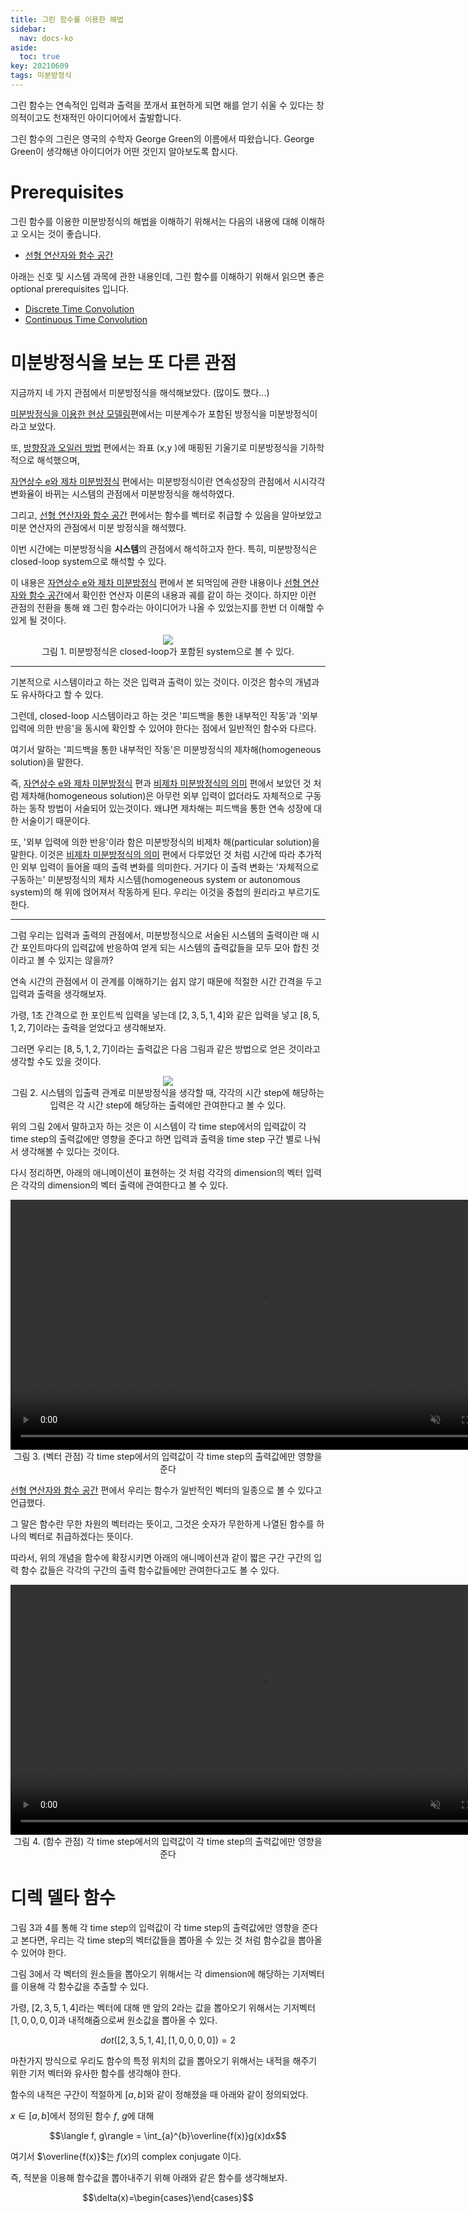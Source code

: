 ```yaml
---
title: 그린 함수를 이용한 해법
sidebar:
  nav: docs-ko
aside:
  toc: true
key: 20210609
tags: 미분방정식
---
```


그린 함수는 연속적인 입력과 출력을 쪼개서 표현하게 되면 해를 얻기 쉬울 수 있다는 창의적이고도 천재적인 아이디어에서 출발합니다.

그린 함수의 그린은 영국의 수학자 George Green의 이름에서 따왔습니다. George Green이 생각해낸 아이디어가 어떤 것인지 알아보도록 합시다.

# Prerequisites

그린 함수를 이용한 미분방정식의 해법을 이해하기 위해서는 다음의 내용에 대해 이해하고 오시는 것이 좋습니다.

* [선형 연산자와 함수 공간](https://angeloyeo.github.io/2021/05/31/linear_operator_and_function_space.html)

아래는 신호 및 시스템 과목에 관한 내용인데, 그린 함수를 이해하기 위해서 읽으면 좋은 optional prerequisites 입니다.

* [Discrete Time Convolution](https://angeloyeo.github.io/2019/06/18/Discrete_Time_Convolution.html)
* [Continuous Time Convolution](https://angeloyeo.github.io/2019/07/01/Continuous_Time_Convolution.html)

# 미분방정식을 보는 또 다른 관점

지금까지 네 가지 관점에서 미분방정식을 해석해보았다. (많이도 했다...)

[미분방정식을 이용한 현상 모델링](https://angeloyeo.github.io/2021/05/01/modeling_with_differential_equation.html)편에서는 미분계수가 포함된 방정식을 미분방정식이라고 보았다.

또, [방향장과 오일러 방법](https://angeloyeo.github.io/2021/04/30/direction_fields.html) 편에서는 좌표 (x,y )에 매핑된 기울기로 미분방정식을 기하학적으로 해석했으며,

[자연상수 e와 제차 미분방정식](https://angeloyeo.github.io/2021/05/05/ODE_and_natural_number_e.html) 편에서는 미분방정식이란 연속성장의 관점에서 시시각각 변화율이 바뀌는 시스템의 관점에서 미분방정식을 해석하였다.

그리고, [선형 연산자와 함수 공간](https://angeloyeo.github.io/2021/05/31/linear_operator_and_function_space.html) 편에서는 함수를 벡터로 취급할 수 있음을 알아보았고 미분 연산자의 관점에서 미분 방정식을 해석했다.

이번 시간에는 미분방정식을 **시스템**의 관점에서 해석하고자 한다. 특히, 미분방정식은 closed-loop system으로 해석할 수 있다.

이 내용은 [자연상수 e와 제차 미분방정식](https://angeloyeo.github.io/2021/05/05/ODE_and_natural_number_e.html) 편에서 본 되먹임에 관한 내용이나 [선형 연산자와 함수 공간](https://angeloyeo.github.io/2021/05/31/linear_operator_and_function_space.html)에서 확인한 연산자 이론의 내용과 궤를 같이 하는 것이다. 하지만 이런 관점의 전환을 통해 왜 그린 함수라는 아이디어가 나올 수 있었는지를 한번 더 이해할 수 있게 될 것이다.


<p align = "center">
  <img src = "https://raw.githubusercontent.com/angeloyeo/angeloyeo.github.io/master/pics/2021-06-09-Greens_function/pic1.png">
  <br>
  그림 1. 미분방정식은 closed-loop가 포함된 system으로 볼 수 있다.
</p>

---

기본적으로 시스템이라고 하는 것은 입력과 출력이 있는 것이다. 이것은 함수의 개념과도 유사하다고 할 수 있다.

그런데, closed-loop 시스템이라고 하는 것은 '피드백을 통한 내부적인 작동'과 '외부 입력에 의한 반응'을 동시에 확인할 수 있어야 한다는 점에서 일반적인 함수와 다르다.

여기서 말하는 '피드백을 통한 내부적인 작동'은 미분방정식의 제차해(homogeneous solution)을 말한다. 

즉, [자연상수 e와 제차 미분방정식](https://angeloyeo.github.io/2021/05/05/ODE_and_natural_number_e.html) 편과 [비제차 미분방정식의 의미](https://angeloyeo.github.io/2021/05/25/nonhomogeneous_equation.html) 편에서 보았던 것 처럼 제차해(homogeneous solution)은 아무런 외부 입력이 없더라도 자체적으로 구동하는 동작 방법이 서술되어 있는것이다. 왜냐면 제차해는 피드백을 통한 연속 성장에 대한 서술이기 때문이다.

또, '외부 입력에 의한 반응'이라 함은 미분방정식의 비제차 해(particular solution)을 말한다. 이것은 [비제차 미분방정식의 의미](https://angeloyeo.github.io/2021/05/25/nonhomogeneous_equation.html) 편에서 다루었던 것 처럼 시간에 따라 추가적인 외부 입력이 들어올 때의 출력 변화를 의미한다. 거기다 이 출력 변화는 '자체적으로 구동하는' 미분방정식의 제차 시스템(homogeneous system or autonomous system)의 해 위에 얹어져서 작동하게 된다. 우리는 이것을 중첩의 원리라고 부르기도 한다. 

---

그럼 우리는 입력과 출력의 관점에서, 미분방정식으로 서술된 시스템의 출력이란 매 시간 포인트마다의 입력값에 반응하여 얻게 되는 시스템의 출력값들을 모두 모아 합친 것이라고 볼 수 있지는 않을까?

연속 시간의 관점에서 이 관계를 이해하기는 쉽지 않기 때문에 적절한 시간 간격을 두고 입력과 출력을 생각해보자.

가령, 1초 간격으로 한 포인트씩 입력을 넣는데 $[2, 3, 5, 1, 4]$와 같은 입력을 넣고 $[8, 5, 1, 2, 7]$이라는 출력을 얻었다고 생각해보자.

그러면 우리는 $[8, 5, 1, 2, 7]$이라는 출력값은 다음 그림과 같은 방법으로 얻은 것이라고 생각할 수도 있을 것이다.

<p align = "center">
  <img src = "https://raw.githubusercontent.com/angeloyeo/angeloyeo.github.io/master/pics/2021-06-09-Greens_function/pic2.png">
  <br>
  그림 2. 시스템의 입출력 관계로 미분방정식을 생각할 때, 각각의 시간 step에 해당하는 입력은 각 시간 step에 해당하는 출력에만 관여한다고 볼 수 있다.
</p>

위의 그림 2에서 말하고자 하는 것은 이 시스템이 각 time step에서의 입력값이 각 time step의 출력값에만 영향을 준다고 하면 입력과 출력을 time step 구간 별로 나눠서 생각해볼 수 있다는 것이다.

다시 정리하면, 아래의 애니메이션이 표현하는 것 처럼 각각의 dimension의 벡터 입력은 각각의 dimension의 벡터 출력에 관여한다고 볼 수 있다.

<p align = "center">
  <video width = "800" height = "auto" loop autoplay controls muted>
    <source src = "https://raw.githubusercontent.com/angeloyeo/angeloyeo.github.io/master/pics/2021-06-09-Greens_function/pic4.mp4">
  </video>
  <br>
  그림 3. (벡터 관점) 각 time step에서의 입력값이 각 time step의 출력값에만 영향을 준다
</p>

[선형 연산자와 함수 공간](https://angeloyeo.github.io/2021/05/31/linear_operator_and_function_space.html) 편에서 우리는 함수가 일반적인 벡터의 일종으로 볼 수 있다고 언급했다.

그 말은 함수란 무한 차원의 벡터라는 뜻이고, 그것은 숫자가 무한하게 나열된 함수를 하나의 벡터로 취급하겠다는 뜻이다.

따라서, 위의 개념을 함수에 확장시키면 아래의 애니메이션과 같이 짧은 구간 구간의 입력 함수 값들은 각각의 구간의 출력 함수값들에만 관여한다고도 볼 수 있다.

<p align = "center">
  <video width = "800" height = "auto" loop autoplay controls muted>
    <source src = "https://raw.githubusercontent.com/angeloyeo/angeloyeo.github.io/master/pics/2021-06-09-Greens_function/pic5.mp4">
  </video>
  <br>
  그림 4. (함수 관점) 각 time step에서의 입력값이 각 time step의 출력값에만 영향을 준다
</p>

# 디렉 델타 함수

그림 3과 4를 통해 각 time step의 입력값이 각 time step의 출력값에만 영향을 준다고 본다면, 우리는 각 time step의 벡터값들을 뽑아올 수 있는 것 처럼 함수값을 뽑아올 수 있어야 한다.

그림 3에서 각 벡터의 원소들을 뽑아오기 위해서는 각 dimension에 해당하는 기저벡터를 이용해 각 함수값을 추출할 수 있다.

가령, $[2, 3, 5, 1, 4]$라는 벡터에 대해 맨 앞의 2라는 값을 뽑아오기 위해서는 기저벡터 $[1, 0, 0, 0, 0]$과 내적해줌으로써 원소값을 뽑아올 수 있다.

$$dot([2, 3, 5, 1 , 4], [1, 0, 0, 0, 0]) = 2$$

마찬가지 방식으로 우리도 함수의 특정 위치의 값을 뽑아오기 위해서는 내적을 해주기 위한 기저 벡터와 유사한 함수를 생각해야 한다.

함수의 내적은 구간이 적절하게 $[a,b]$와 같이 정해졌을 때 아래와 같이 정의되었다.

$x\in[a,b]$에서 정의된 함수 $f$, $g$에 대해

$$\langle f, g\rangle = \int_{a}^{b}\overline{f(x)}g(x)dx$$

여기서 $\overline{f(x)}$는 $f(x)$의 complex conjugate 이다.

즉, 적분을 이용해 함수값을 뽑아내주기 위해 아래와 같은 함수를 생각해보자.

$$\delta(x)=\begin{cases}\end{cases}$$